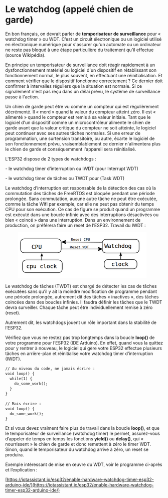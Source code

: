 # Le watchdog (appelé chien de garde)

En bon français, on devrait parler de **temporisateur de surveillance** pour « watchdog timer » ou WDT. C’est un circuit électronique ou un logiciel utilisé en électronique numérique pour s'assurer qu'un automate ou un ordinateur ne reste pas bloqué à une étape particulière du traitement qu'il effectue (source Wikipédia).

En principe un temporisateur de surveillance doit réagir rapidement à un dysfonctionnement matériel ou logiciel d'un dispositif en rétablissant son fonctionnement normal, le plus souvent, en effectuant une réinitialisation. Et comment vérifier que le dispositif fonctionne correctement ? Ce dernier doit confirmer à intervalles réguliers que la situation est normale. Si ce signalement n'est pas reçu dans un délai prévu, le système de surveillance passe à l'action.

Un chien de garde peut être vu comme un compteur qui est régulièrement décrémenté. Il « mord » quand la valeur du compteur atteint zéro. Il est « alimenté » quand le compteur est remis à sa valeur initiale. Tant que le logiciel d'un dispositif comme un microcontrôleur alimente le chien de garde avant que la valeur critique du compteur ne soit atteinte, le logiciel peut continuer avec ses autres tâches normales. Si une erreur de programmation, une surtension transitoire, ou autre, écarte le logiciel de son fonctionnement prévu, vraisemblablement ce dernier n'alimentera plus le chien de garde et conséquemment l'appareil sera réinitialisé.

L’ESP32 dispose de 2 types de watchdogs :

\-        le watchdog timer d’interruption ou IWDT (pour Interrupt WDT)

\-        le watchdog timer de tâches ou TWDT pour (Task WDT)

Le watchdog d’interruption est responsable de la détection des cas où la commutation des tâches de FreeRTOS est bloquée pendant une période prolongée. Sans commutation, aucune autre tâche ne peut être exécutée, comme la tâche Wifi par exemple, car elle ne peut pas obtenir du temps CPU pour son exécution. Ce cas de figure se produit quand un programme est exécuté dans une boucle infinie avec des interruptions désactivées ou bien « coincé » dans une interruption. Dans un environnement de production, on préférera faire un reset de l’ESP32. Travail du IWDT :

<figure><img src="../.gitbook/assets/image (3).png" alt=""><figcaption></figcaption></figure>

Le watchdog de tâches (TWDT) est chargé de détecter les cas de tâches exécutées sans qu’il y ait la moindre modification de programme pendant une période prolongée, autrement dit des tâches « inactives », des tâches coincées dans des boucles infinies. Il faudra définir les tâches que le TWDT devra surveiller. Chaque tâche peut être individuellement remise à zéro (reset).

Autrement dit, les watchdogs jouent un rôle important dans la stabilité de l’ESP32.

Vérifiez que vous ne restez pas trop longtemps dans la boucle **loop()** de votre programme pour l’ESP32 (IDE Arduino). En effet, quand vous la quittez pour y rentrer à nouveau, le logiciel qui gère votre ESP32 effectue plusieurs tâches en arrière-plan et réinitialise votre watchdog timer d’interruption (IWDT).

```
// Au niveau du code, ne jamais écrire :
void loop() {
  while(1) {
    do_some_work();
  }
}

// Mais écrire :
void loop() {
  do_some_work();
}
```

&#x20;Et si vous devez vraiment faire plus de travail dans la boucle **loop()**, et que le temporisateur de surveillance (watchdog timer) le permet, assurez-vous d’appeler de temps en temps les fonctions **yield()** ou **delay()**, qui « nourrissent » le chien de garde et donc remettent à zéro le timer WDT. Sinon, quand le temporisateur du watchdog arrive à zéro, un reset se produira.

Exemple intéressant de mise en œuvre du WDT, voir le programme ci-après et l’explication :

[https://iotassistant.io/esp32/enable-hardware-watchdog-timer-esp32-arduino-ide/](https://iotassistant.io/esp32/enable-hardware-watchdog-timer-esp32-arduino-ide/)

